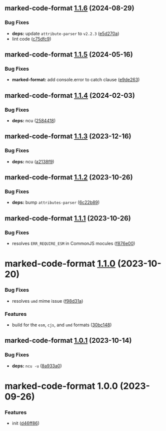 ## marked-code-format [1.1.6](https://github.com/bent10/marked-extensions/compare/marked-code-format@1.1.5...marked-code-format@1.1.6) (2024-08-29)


### Bug Fixes

* **deps:** update `attribute-parser` to `v2.2.3` ([e5d270a](https://github.com/bent10/marked-extensions/commit/e5d270af3ffe7aa559806515f63ab26918b7e2b5))
* lint code ([c75dfc9](https://github.com/bent10/marked-extensions/commit/c75dfc94eb2fc61d258d2e36caf20d4a91e06a16))

## marked-code-format [1.1.5](https://github.com/bent10/marked-extensions/compare/marked-code-format@1.1.4...marked-code-format@1.1.5) (2024-05-16)


### Bug Fixes

* **marked-format:** add console.error to catch clause ([e9de263](https://github.com/bent10/marked-extensions/commit/e9de263ccf93dd1fa3b3ed0e43d5c5bf247de9cd))

## marked-code-format [1.1.4](https://github.com/bent10/marked-extensions/compare/marked-code-format@1.1.3...marked-code-format@1.1.4) (2024-02-03)


### Bug Fixes

* **deps:** ncu ([2584418](https://github.com/bent10/marked-extensions/commit/25844186ea9272530afc3dd1906e707f855f9338))

## marked-code-format [1.1.3](https://github.com/bent10/marked-extensions/compare/marked-code-format@1.1.2...marked-code-format@1.1.3) (2023-12-16)


### Bug Fixes

* **deps:** ncu ([a2138f9](https://github.com/bent10/marked-extensions/commit/a2138f93816d6bf7497f914edeac1248ad36744a))

## marked-code-format [1.1.2](https://github.com/bent10/marked-extensions/compare/marked-code-format@1.1.1...marked-code-format@1.1.2) (2023-10-26)


### Bug Fixes

* **deps:** bump `attributes-parser` ([6c22b89](https://github.com/bent10/marked-extensions/commit/6c22b89c927cface29d1eb4330bd039132d44cba))

## marked-code-format [1.1.1](https://github.com/bent10/marked-extensions/compare/marked-code-format@1.1.0...marked-code-format@1.1.1) (2023-10-26)


### Bug Fixes

* resolves `ERR_REQUIRE_ESM` in CommonJS mocules ([f876e00](https://github.com/bent10/marked-extensions/commit/f876e00dcd08969cf1489b7fc23c29a7e2e67d96))

# marked-code-format [1.1.0](https://github.com/bent10/marked-extensions/compare/marked-code-format@1.0.1...marked-code-format@1.1.0) (2023-10-20)


### Bug Fixes

* resolves `umd` mime issue ([f98d31a](https://github.com/bent10/marked-extensions/commit/f98d31af547deb496098a54d836a55625e05040e))


### Features

* build for the `esm`, `cjs`, and `umd` formats ([30bc148](https://github.com/bent10/marked-extensions/commit/30bc148b037aaff23dee1ecca64d31c8b4ae827c))

## marked-code-format [1.0.1](https://github.com/bent10/marked-extensions/compare/marked-code-format@1.0.0...marked-code-format@1.0.1) (2023-10-14)


### Bug Fixes

* **deps:** `ncu -u` ([8a933a0](https://github.com/bent10/marked-extensions/commit/8a933a02c3dfd68da68fb6743f14d08f3ab5acc5))

# marked-code-format 1.0.0 (2023-09-26)


### Features

* init ([d46ff86](https://github.com/bent10/marked-extensions/commit/d46ff868697dfaf129cdfd55e2c1680ca5d9f463))
